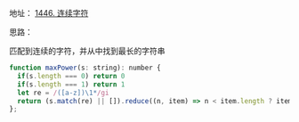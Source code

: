 地址： [1446. 连续字符](https://leetcode-cn.com/problems/consecutive-characters/)

思路：

  匹配到连续的字符，并从中找到最长的字符串

```javascript
function maxPower(s: string): number {
  if(s.length === 0) return 0
  if(s.length === 1) return 1
  let re = /([a-z])\1*/gi
  return (s.match(re) || []).reduce((n, item) => n < item.length ? item.length : n, 0)
};
```
